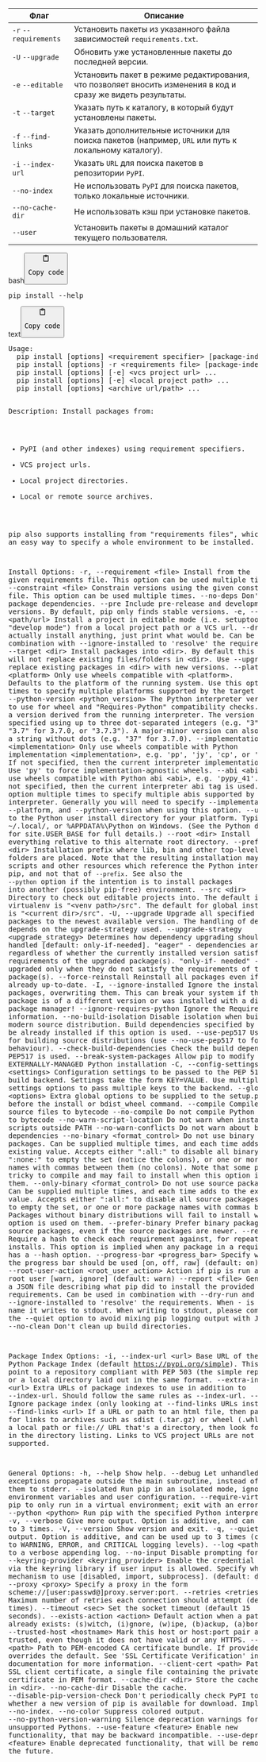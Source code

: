 <table>
<thead>
<tr>
<th>Флаг</th>
<th>Описание</th>
</tr>
</thead>
<tbody>
<tr>
<td><code>-r</code> <code>--requirements</code></td>
<td>Установить пакеты из указанного файла зависимостей <code>requirements.txt</code>.</td>
</tr>
<tr>
<td><code>-U</code> <code>--upgrade</code></td>
<td>Обновить уже установленные пакеты до последней версии.</td>
</tr>
<tr>
<td><code>-e</code> <code>--editable</code></td>
<td>Установить пакет в режиме редактирования, что позволяет вносить изменения в код и сразу же видеть результаты.</td>
</tr>
<tr>
<td><code>-t</code> <code>--target</code></td>
<td>Указать путь к каталогу, в который будут установлены пакеты.</td>
</tr>
<tr>
<td><code>-f</code> <code>--find-links</code></td>
<td>Указать дополнительные источники для поиска пакетов (например, <code>URL</code> или путь к локальному каталогу).</td>
</tr>
<tr>
<td><code>-i</code> <code>--index-url</code></td>
<td>Указать <code>URL</code> для поиска пакетов в репозитории <code>PyPI</code>.</td>
</tr>
<tr>
<td><code>--no-index</code></td>
<td>Не использовать <code>PyPI</code> для поиска пакетов, только локальные источники.</td>
</tr>
<tr>
<td><code>--no-cache-dir</code></td>
<td>Не использовать кэш при установке пакетов.</td>
</tr>
<tr>
<td><code>--user</code></td>
<td>Установить пакеты в домашний каталог текущего пользователя.</td>
</tr>
</tbody>
</table>
<div class="code-element"><div class="lang-line"><text>bash</text><button class="copy-button" onclick="copyCode(this)"><svg aria-hidden="true" xmlns="http://www.w3.org/2000/svg" width="16" height="16" fill="none" viewBox="0 0 24 24"><path stroke="currentColor" stroke-linecap="round" stroke-linejoin="round" stroke-width="2" d="M15 4h3a1 1 0 0 1 1 1v15a1 1 0 0 1-1 1H6a1 1 0 0 1-1-1V5a1 1 0 0 1 1-1h3m0 3h6m-5-4v4h4V3h-4Z"/></svg><pre>Copy code</pre></button></div><div class="code"><div class="highlight"><pre><span></span>pip<span class="w"> </span>install<span class="w"> </span>--help
</pre></div></div></div>

<div class="code-element"><div class="lang-line"><text>text</text><button class="copy-button" onclick="copyCode(this)"><svg aria-hidden="true" xmlns="http://www.w3.org/2000/svg" width="16" height="16" fill="none" viewBox="0 0 24 24"><path stroke="currentColor" stroke-linecap="round" stroke-linejoin="round" stroke-width="2" d="M15 4h3a1 1 0 0 1 1 1v15a1 1 0 0 1-1 1H6a1 1 0 0 1-1-1V5a1 1 0 0 1 1-1h3m0 3h6m-5-4v4h4V3h-4Z"/></svg><pre>Copy code</pre></button></div><div class="code"><div class="highlight"><pre><span></span>Usage:
  pip install [options] &lt;requirement specifier&gt; [package-index-options] ...
  pip install [options] -r &lt;requirements file&gt; [package-index-options] ...
  pip install [options] [-e] &lt;vcs project url&gt; ...
  pip install [options] [-e] &lt;local project path&gt; ...
  pip install [options] &lt;archive url/path&gt; ...

Description:
  Install packages from:

  - PyPI (and other indexes) using requirement specifiers.
  - VCS project urls.
  - Local project directories.
  - Local or remote source archives.

  pip also supports installing from &quot;requirements files&quot;, which provide
  an easy way to specify a whole environment to be installed.

Install Options:
  -r, --requirement &lt;file&gt;    Install from the given requirements file. This option can be used multiple times.
  -c, --constraint &lt;file&gt;     Constrain versions using the given constraints file. This option can be used multiple times.
  --no-deps                   Don&#39;t install package dependencies.
  --pre                       Include pre-release and development versions. By default, pip only finds stable versions.
  -e, --editable &lt;path/url&gt;   Install a project in editable mode (i.e. setuptools &quot;develop mode&quot;) from a local project path or a VCS url.
  --dry-run                   Don&#39;t actually install anything, just print what would be. Can be used in combination with --ignore-installed to &#39;resolve&#39;
                              the requirements.
  -t, --target &lt;dir&gt;          Install packages into &lt;dir&gt;. By default this will not replace existing files/folders in &lt;dir&gt;. Use --upgrade to replace
                              existing packages in &lt;dir&gt; with new versions.
  --platform &lt;platform&gt;       Only use wheels compatible with &lt;platform&gt;. Defaults to the platform of the running system. Use this option multiple times
                              to specify multiple platforms supported by the target interpreter.
  --python-version &lt;python_version&gt;
                              The Python interpreter version to use for wheel and &quot;Requires-Python&quot; compatibility checks. Defaults to a version derived
                              from the running interpreter. The version can be specified using up to three dot-separated integers (e.g. &quot;3&quot; for 3.0.0,
                              &quot;3.7&quot; for 3.7.0, or &quot;3.7.3&quot;). A major-minor version can also be given as a string without dots (e.g. &quot;37&quot; for 3.7.0).
  --implementation &lt;implementation&gt;
                              Only use wheels compatible with Python implementation &lt;implementation&gt;, e.g. &#39;pp&#39;, &#39;jy&#39;, &#39;cp&#39;,  or &#39;ip&#39;. If not specified,
                              then the current interpreter implementation is used.  Use &#39;py&#39; to force implementation-agnostic wheels.
  --abi &lt;abi&gt;                 Only use wheels compatible with Python abi &lt;abi&gt;, e.g. &#39;pypy_41&#39;. If not specified, then the current interpreter abi tag is
                              used. Use this option multiple times to specify multiple abis supported by the target interpreter. Generally you will need
                              to specify --implementation, --platform, and --python-version when using this option.
  --user                      Install to the Python user install directory for your platform. Typically ~/.local/, or %APPDATA%\Python on Windows. (See
                              the Python documentation for site.USER_BASE for full details.)
  --root &lt;dir&gt;                Install everything relative to this alternate root directory.
  --prefix &lt;dir&gt;              Installation prefix where lib, bin and other top-level folders are placed. Note that the resulting installation may contain
                              scripts and other resources which reference the Python interpreter of pip, and not that of ``--prefix``. See also the
                              ``--python`` option if the intention is to install packages into another (possibly pip-free) environment.
  --src &lt;dir&gt;                 Directory to check out editable projects into. The default in a virtualenv is &quot;&lt;venv path&gt;/src&quot;. The default for global
                              installs is &quot;&lt;current dir&gt;/src&quot;.
  -U, --upgrade               Upgrade all specified packages to the newest available version. The handling of dependencies depends on the upgrade-strategy
                              used.
  --upgrade-strategy &lt;upgrade_strategy&gt;
                              Determines how dependency upgrading should be handled [default: only-if-needed]. &quot;eager&quot; - dependencies are upgraded
                              regardless of whether the currently installed version satisfies the requirements of the upgraded package(s). &quot;only-if-
                              needed&quot; -  are upgraded only when they do not satisfy the requirements of the upgraded package(s).
  --force-reinstall           Reinstall all packages even if they are already up-to-date.
  -I, --ignore-installed      Ignore the installed packages, overwriting them. This can break your system if the existing package is of a different
                              version or was installed with a different package manager!
  --ignore-requires-python    Ignore the Requires-Python information.
  --no-build-isolation        Disable isolation when building a modern source distribution. Build dependencies specified by PEP 518 must be already
                              installed if this option is used.
  --use-pep517                Use PEP 517 for building source distributions (use --no-use-pep517 to force legacy behaviour).
  --check-build-dependencies  Check the build dependencies when PEP517 is used.
  --break-system-packages     Allow pip to modify an EXTERNALLY-MANAGED Python installation
  -C, --config-settings &lt;settings&gt;
                              Configuration settings to be passed to the PEP 517 build backend. Settings take the form KEY=VALUE. Use multiple --config-
                              settings options to pass multiple keys to the backend.
  --global-option &lt;options&gt;   Extra global options to be supplied to the setup.py call before the install or bdist_wheel command.
  --compile                   Compile Python source files to bytecode
  --no-compile                Do not compile Python source files to bytecode
  --no-warn-script-location   Do not warn when installing scripts outside PATH
  --no-warn-conflicts         Do not warn about broken dependencies
  --no-binary &lt;format_control&gt;
                              Do not use binary packages. Can be supplied multiple times, and each time adds to the existing value. Accepts either &quot;:all:&quot;
                              to disable all binary packages, &quot;:none:&quot; to empty the set (notice the colons), or one or more package names with commas
                              between them (no colons). Note that some packages are tricky to compile and may fail to install when this option is used on
                              them.
  --only-binary &lt;format_control&gt;
                              Do not use source packages. Can be supplied multiple times, and each time adds to the existing value. Accepts either &quot;:all:&quot;
                              to disable all source packages, &quot;:none:&quot; to empty the set, or one or more package names with commas between them. Packages
                              without binary distributions will fail to install when this option is used on them.
  --prefer-binary             Prefer binary packages over source packages, even if the source packages are newer.
  --require-hashes            Require a hash to check each requirement against, for repeatable installs. This option is implied when any package in a
                              requirements file has a --hash option.
  --progress-bar &lt;progress_bar&gt;
                              Specify whether the progress bar should be used [on, off, raw] (default: on)
  --root-user-action &lt;root_user_action&gt;
                              Action if pip is run as a root user [warn, ignore] (default: warn)
  --report &lt;file&gt;             Generate a JSON file describing what pip did to install the provided requirements. Can be used in combination with --dry-run
                              and --ignore-installed to &#39;resolve&#39; the requirements. When - is used as file name it writes to stdout. When writing to
                              stdout, please combine with the --quiet option to avoid mixing pip logging output with JSON output.
  --no-clean                  Don&#39;t clean up build directories.

Package Index Options:
  -i, --index-url &lt;url&gt;       Base URL of the Python Package Index (default https://pypi.org/simple). This should point to a repository compliant with PEP
                              503 (the simple repository API) or a local directory laid out in the same format.
  --extra-index-url &lt;url&gt;     Extra URLs of package indexes to use in addition to --index-url. Should follow the same rules as --index-url.
  --no-index                  Ignore package index (only looking at --find-links URLs instead).
  -f, --find-links &lt;url&gt;      If a URL or path to an html file, then parse for links to archives such as sdist (.tar.gz) or wheel (.whl) files. If a local
                              path or file:// URL that&#39;s a directory, then look for archives in the directory listing. Links to VCS project URLs are not
                              supported.

General Options:
  -h, --help                  Show help.
  --debug                     Let unhandled exceptions propagate outside the main subroutine, instead of logging them to stderr.
  --isolated                  Run pip in an isolated mode, ignoring environment variables and user configuration.
  --require-virtualenv        Allow pip to only run in a virtual environment; exit with an error otherwise.
  --python &lt;python&gt;           Run pip with the specified Python interpreter.
  -v, --verbose               Give more output. Option is additive, and can be used up to 3 times.
  -V, --version               Show version and exit.
  -q, --quiet                 Give less output. Option is additive, and can be used up to 3 times (corresponding to WARNING, ERROR, and CRITICAL logging
                              levels).
  --log &lt;path&gt;                Path to a verbose appending log.
  --no-input                  Disable prompting for input.
  --keyring-provider &lt;keyring_provider&gt;
                              Enable the credential lookup via the keyring library if user input is allowed. Specify which mechanism to use [disabled,
                              import, subprocess]. (default: disabled)
  --proxy &lt;proxy&gt;             Specify a proxy in the form scheme://[user:passwd@]proxy.server:port.
  --retries &lt;retries&gt;         Maximum number of retries each connection should attempt (default 5 times).
  --timeout &lt;sec&gt;             Set the socket timeout (default 15 seconds).
  --exists-action &lt;action&gt;    Default action when a path already exists: (s)witch, (i)gnore, (w)ipe, (b)ackup, (a)bort.
  --trusted-host &lt;hostname&gt;   Mark this host or host:port pair as trusted, even though it does not have valid or any HTTPS.
  --cert &lt;path&gt;               Path to PEM-encoded CA certificate bundle. If provided, overrides the default. See &#39;SSL Certificate Verification&#39; in pip
                              documentation for more information.
  --client-cert &lt;path&gt;        Path to SSL client certificate, a single file containing the private key and the certificate in PEM format.
  --cache-dir &lt;dir&gt;           Store the cache data in &lt;dir&gt;.
  --no-cache-dir              Disable the cache.
  --disable-pip-version-check
                              Don&#39;t periodically check PyPI to determine whether a new version of pip is available for download. Implied with --no-index.
  --no-color                  Suppress colored output.
  --no-python-version-warning
                              Silence deprecation warnings for upcoming unsupported Pythons.
  --use-feature &lt;feature&gt;     Enable new functionality, that may be backward incompatible.
  --use-deprecated &lt;feature&gt;  Enable deprecated functionality, that will be removed in the future.
</pre></div></div></div>